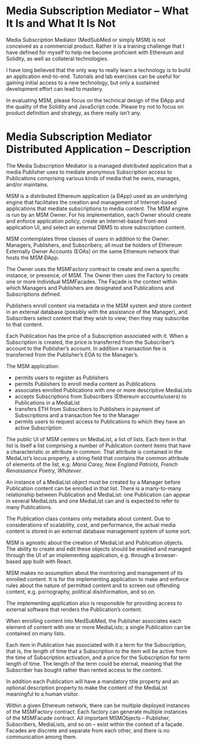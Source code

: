 # Media Subscription Mediator – What It Is and What It Is Not #
Media Subscription Mediator (MedSubMed or simply MSM) is not conceived as a commercial product. Rather it is a training challenge that I have defined for myself to help me become proficient with Ethereum and Solidity, as well as collateral technologies. 

I have long believed that the only way to really learn a technology is to build an application end-to-end. Tutorials and lab exercises can be useful for gaining initial access to a new technology, but only a sustained development effort can lead to mastery. 

In evaluating MSM, please focus on the technical design of the ÐApp and the quality of the Solidity and JavaScript code. Please try not to focus on product definition and strategy, as there really isn’t any. 

# Media Subscription Mediator Distributed Application – Description #
The Media Subscription Mediator is a managed distributed application that a media Publisher uses to mediate anonymous Subscription access to Publications comprising various kinds of media that he owns, manages, and/or maintains. 

MSM is a distributed Ethereum application (a ÐApp) used as an underlying engine that facilitates the creation and management of Internet-based applications that mediate subscriptions to media content. The MSM engine is run by an MSM Owner. For his implementation, each Owner should create and enforce application policy, create an Internet-based front-end application UI, and select an external DBMS to store subscription content. 

MSM contemplates three classes of users in addition to the Owner: Managers, Publishers, and Subscribers; all must be holders of Ethereum Externally Owner Accounts (EOAs) on the same Ethereum network that hosts the MSM ÐApp. 

The Owner uses the MSMFactory contract to create and own a specific instance, or presence, of MSM. The Owner then uses the Factory to create one or more individual MSMFacades. The Façade is the context within which Managers and Publishers are designated and Publications and Subscriptions defined. 

Publishers enroll content via metadata in the MSM system and store content in an external database (possibly with the assistance of the Manager), and Subscribers select content that they wish to view; then they may subscribe to that content. 

Each Publication has the price of a Subscription associated with it. When a Subscription is created, the price is transferred from the Subscriber’s account to the Publisher’s account. In addition a transaction fee is transferred from the Publisher’s EOA to the Manager’s. 

The MSM application:

- permits users to register as Publishers
- permits Publishers to enroll media content as Publications
- associates enrolled Publications with one or more descriptive MediaLists
- accepts Subscriptions from Subscribers (Ethereum accounts/users) to Publications in a MediaList
- transfers ETH from Subscribers to Publishers in payment of Subscriptions and a transaction fee to the Manager
- permits users to request access to Publications to which they have an active Subscription


The public UI of MSM centers on MediaList, a list of lists. Each item in that list is itself a list comprising a number of Publication content items that have a characteristic or attribute in common. That attribute is contained in the MedaList’s locus property, a string field that contains the common attribute of elements of the list, e.g. *Maria Carey, New England Patriots, French Renaissance Poetry, Whatever*. 

An instance of a MediaList object must be created by a Manager before Publication content can be enrolled in that list. There is a many-to-many relationship between Publication and MediaList: one Publication can appear in several MediaLists and one MediaList can and is expected to refer to many Publications. 

The Publication class contains only metadata about content. Due to considerations of scalability, cost, and performance, the actual media content is stored in an external database management system of some sort. 

MSM is agnostic about the creation of MediaList and Publication objects. The ability to create and edit these objects should be enabled and managed through the UI of an implementing application, e.g. through a browser-based app built with React. 

MSM makes no assumption about the monitoring and management of its enrolled content. It is for the implementing application to make and enforce rules about the nature of permitted content and to screen out offending content, e.g. pornography, political disinformation, and so on. 

The implementing application also is responsible for providing access to external software that renders the Publication’s content. 

When  enrolling content into MedSubMed, the Publisher associates each element of content with one or more MediaLists; a single Publication can be contained on many lists. 

Each item in Publication has associated with it a term for the Subscription, that is, the length of time that a Subscription to the item will be active from the time of Subscription activation, and a price for the Subscription for term length of time. The length of the term could be eternal, meaning that the Subscriber has bought rather than rented access to the content.

In addition each Publication will have a mandatory title property and an optional description property to make the content of the MediaList meaningful to a human visitor. 

Within a given Ethereum network, there can be multiple deployed instances of the MSMFactory contract. Each factory can generate multiple instances of the MSMFacade contract. All important MSMObjects – Publisher, Subscribers, MediaLists, and so on – exist within the context of a façade. Facades are discrete and separate from each other, and there is no communication among them. 
